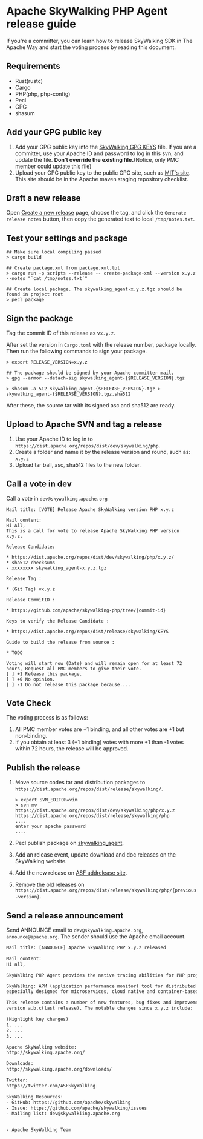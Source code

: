 # Apache SkyWalking PHP Agent release guide

If you're a committer, you can learn how to release SkyWalking SDK in The Apache Way and start the voting process by
reading this document.

## Requirements

- Rust(rustc)
- Cargo
- PHP(php, php-config)
- Pecl
- GPG
- shasum

## Add your GPG public key

1. Add your GPG public key into the [SkyWalking GPG KEYS](https://dist.apache.org/repos/dist/release/skywalking/KEYS)
   file. If you are a committer, use your Apache ID and password to log in this svn, and update the file. **Don't
   override the existing file.**(Notice, only PMC member could update this file)
2. Upload your GPG public key to the public GPG site, such as [MIT's site](http://pgp.mit.edu:11371/). This site should
   be in the Apache maven staging repository checklist.

## Draft a new release

Open [Create a new release](https://github.com/apache/skywalking-php/releases/new) page, choose the tag, and click the `Generate release notes` button, then copy the generated text to local `/tmp/notes.txt`.

## Test your settings and package

```shell
## Make sure local compiling passed
> cargo build

## Create package.xml from package.xml.tpl
> cargo run -p scripts --release -- create-package-xml --version x.y.z --notes "`cat /tmp/notes.txt`"

## Create local package. The skywalking_agent-x.y.z.tgz should be found in project root
> pecl package
```

## Sign the package

Tag the commit ID of this release as v`x.y.z`.

After set the version in `Cargo.toml` with the release number, package locally. Then run the following commands to sign
your package.

```shell
> export RELEASE_VERSION=x.y.z

## The package should be signed by your Apache committer mail.
> gpg --armor --detach-sig skywalking_agent-{$RELEASE_VERSION}.tgz

> shasum -a 512 skywalking_agent-{$RELEASE_VERSION}.tgz > skywalking_agent-{$RELEASE_VERSION}.tgz.sha512
```

After these, the source tar with its signed asc and sha512 are ready.

## Upload to Apache SVN and tag a release

1. Use your Apache ID to log in to `https://dist.apache.org/repos/dist/dev/skywalking/php`.
2. Create a folder and name it by the release version and round, such as: `x.y.z`
3. Upload tar ball, asc, sha512 files to the new folder.

## Call a vote in dev

Call a vote in `dev@skywalking.apache.org`

```
Mail title: [VOTE] Release Apache SkyWalking version PHP x.y.z

Mail content:
Hi All,
This is a call for vote to release Apache SkyWalking PHP version x.y.z.

Release Candidate:

* https://dist.apache.org/repos/dist/dev/skywalking/php/x.y.z/
* sha512 checksums
- xxxxxxxx skywalking_agent-x.y.z.tgz

Release Tag :

* (Git Tag) vx.y.z

Release CommitID :

* https://github.com/apache/skywalking-php/tree/{commit-id}

Keys to verify the Release Candidate :

* https://dist.apache.org/repos/dist/release/skywalking/KEYS

Guide to build the release from source :

* TODO

Voting will start now (Date) and will remain open for at least 72
hours, Request all PMC members to give their vote.
[ ] +1 Release this package.
[ ] +0 No opinion.
[ ] -1 Do not release this package because....
```

## Vote Check

The voting process is as follows:

1. All PMC member votes are +1 binding, and all other votes are +1 but non-binding.
1. If you obtain at least 3 (+1 binding) votes with more +1 than -1 votes within 72 hours, the release will be approved.

## Publish the release

1. Move source codes tar and distribution packages to `https://dist.apache.org/repos/dist/release/skywalking/`.

   ```shell
   > export SVN_EDITOR=vim
   > svn mv https://dist.apache.org/repos/dist/dev/skywalking/php/x.y.z https://dist.apache.org/repos/dist/release/skywalking/php
   ....
   enter your apache password
   ....
   ```

2. Pecl publish package on [skywalking_agent](https://pecl.php.net/package/skywalking_agent).

3. Add an release event, update download and doc releases on the SkyWalking website.

4. Add the new release on [ASF addrelease site](https://reporter.apache.org/addrelease.html?skywalking).

5. Remove the old releases on `https://dist.apache.org/repos/dist/release/skywalking/php/{previous-version}`.

## Send a release announcement

Send ANNOUNCE email to `dev@skywalking.apache.org`, `announce@apache.org`. The sender should use the Apache email
account.

```txt
Mail title: [ANNOUNCE] Apache SkyWalking PHP x.y.z released

Mail content:
Hi all,

SkyWalking PHP Agent provides the native tracing abilities for PHP project.

SkyWalking: APM (application performance monitor) tool for distributed systems,
especially designed for microservices, cloud native and container-based (Docker, Kubernetes, Mesos) architectures.

This release contains a number of new features, bug fixes and improvements compared to
version a.b.c(last release). The notable changes since x.y.z include:

(Highlight key changes)
1. ...
2. ...
3. ...

Apache SkyWalking website:
http://skywalking.apache.org/

Downloads:
http://skywalking.apache.org/downloads/

Twitter:
https://twitter.com/ASFSkyWalking

SkyWalking Resources:
- GitHub: https://github.com/apache/skywalking
- Issue: https://github.com/apache/skywalking/issues
- Mailing list: dev@skywalkiing.apache.org


- Apache SkyWalking Team
```
